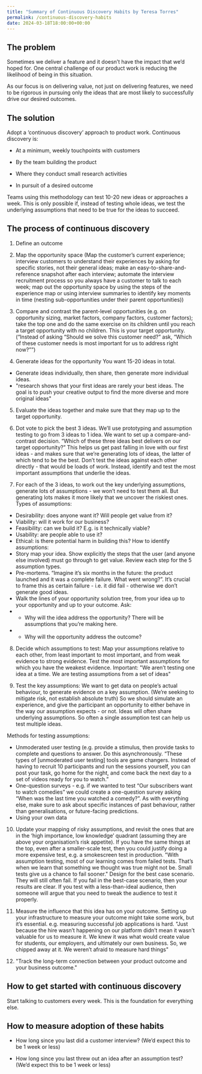 ```yaml
---
title: "Summary of Continuous Discovery Habits by Teresa Torres"
permalink: /continuous-discovery-habits
date: 2024-03-18T18:00:00+00:00
---
```


## The problem

Sometimes we deliver a feature and it doesn’t have the impact that we’d hoped for. One central challenge of our product work is reducing the likelihood of being in this situation.

As our focus is on delivering value, not just on delivering features, we need to be rigorous in pursuing only the ideas that are most likely to successfully drive our desired outcomes.

## The solution

Adopt a ‘continuous discovery’ approach to product work. Continuous discovery is:

- At a minimum, weekly touchpoints with customers

- By the team building the product

- Where they conduct small research activities

- In pursuit of a desired outcome

Teams using this methodology can test 10-20 new ideas or approaches a week.
This is only possible if, instead of testing whole ideas, we test the underlying assumptions that need to be true for the ideas to succeed.

## The process of continuous discovery

1. Define an outcome

2. Map the opportunity space (Map the customer’s current experience; interview customers to understand their experiences by asking for specific stories, not their general ideas; make an easy-to-share-and-reference snapshot after each interview; automate the interview recruitment process so you always have a customer to talk to each week; map out the opportunity space by using the steps of the experience map or using interview summaries to identify key moments in time (nesting sub-opportunities under their parent opportunities))

3. Compare and contrast the parent-level opportunities (e.g. on opportunity sizing, market factors, company factors, customer factors); take the top one and do the same exercise on its children until you reach a target opportunity with no children. This is your target opportunity.
(“Instead of asking “Should we solve this customer need?” ask, “Which of these customer needs is most important for us to address right now?””)

4. Generate ideas for the opportunity
You want 15-20 ideas in total.
 * Generate ideas individually, then share, then generate more individual ideas.
 * "research shows that your first ideas are rarely your best ideas. The goal is to push your creative output to find the more diverse and more original ideas"

5. Evaluate the ideas together and make sure that they map up to the target opportunity. 

6. Dot vote to pick the best 3 ideas.
We’ll use prototyping and assumption testing to go from 3 ideas to 1 idea. We want to set up a compare-and-contrast decision. “Which of these three ideas best delivers on our target opportunity?” This helps us get past falling in love with our first ideas - and makes sure that we’re generating lots of ideas, the latter of which tend to be the best.
Don’t test the ideas against each other directly - that would be loads of work. Instead, identify and test the most important assumptions that underlie the ideas.

7. For each of the 3 ideas, to work out the key underlying assumptions, generate lots of assumptions - we won’t need to test them all. But generating lots makes it more likely that we uncover the riskiest ones.
Types of assumptions:
 * Desirability: does anyone want it? Will people get value from it?
 * Viability: will it work for our business?
 * Feasibility: can we build it? E.g. is it technically viable?
 * Usability: are people able to use it? 
 * Ethical: is there potential harm in building this?
How to identify assumptions:
 * Story map your idea. Show explicitly the steps that the user (and anyone else involved) must go through to get value. Review each step for the 5 assumption types.
 * Pre-mortems. “Imagine it’s six months in the future: the product launched and it was a complete failure. What went wrong?”. It’s crucial to frame this as certain failure - i.e. it did fail - otherwise we don’t generate good ideas.
 * Walk the lines of your opportunity solution tree, from your idea up to your opportunity and up to your outcome. Ask:
 *  * Why will the idea address the opportunity? There will be assumptions that you’re making here.
 *  *  Why will the opportunity address the outcome?

8. Decide which assumptions to test:
Map your assumptions relative to each other, from least important to most important, and from weak evidence to strong evidence.
Test the most important assumptions for which you have the weakest evidence.
Important: "We aren’t testing one idea at a time. We are testing assumptions from a set of ideas"

9. Test the key assumptions:
We want to get data on people’s actual behaviour, to generate evidence on a key assumption. (We’re seeking to mitigate risk, not establish absolute truth)
So we should simulate an experience, and give the participant an opportunity to either behave in the way our assumption expects - or not.
Ideas will often share underlying assumptions. So often a single assumption test can help us test multiple ideas.

Methods for testing assumptions:

 * Unmoderated user testing (e.g. provide a stimulus, then provide tasks to complete and questions to answer. Do this asynchronously. “These types of [unmoderated user testing] tools are game changers. Instead of having to recruit 10 participants and run the sessions yourself, you can post your task, go home for the night, and come back the next day to a set of videos ready for you to watch.”
 * One-question surveys - e.g. if we wanted to test “Our subscribers want to watch comedies” we could create a one-question survey asking “When was the last time you watched a comedy?”. As with everything else, make sure to ask about specific instances of past behaviour, rather than generalisations, or future-facing predictions.
 * Using your own data

10. Update your mapping of risky assumptions, and revisit the ones that are in the ‘high importance, low knowledge’ quadrant (assuming they are above your organisation’s risk appetite). If you have the same things at the top, even after a smaller-scale test, then you could justify doing a more expensive test, e.g. a smokescreen test in production.
"With assumption testing, most of our learning comes from failed tests. That’s when we learn that something we thought was true might not be. Small tests give us a chance to fail sooner."
Design for the best case scenario. They will still often fail. If you fail in the best-case scenario, then your results are clear. If you test with a less-than-ideal audience, then someone will argue that you need to tweak the audience to test it properly.

11. Measure the influence that this idea has on your outcome.
Setting up your infrastructure to measure your outcome might take some work, but it’s essential. e.g. measuring successful job applications is hard. "Just because the hire wasn’t happening on our platform didn’t mean it wasn’t valuable for us to measure it. We knew it was what would create value for students, our employers, and ultimately our own business. So, we chipped away at it. We weren’t afraid to measure hard things"

12. "Track the long-term connection between your product outcome and your business outcome."

## How to get started with continuous discovery

Start talking to customers every week. This is the foundation for everything else.

## How to measure adoption of these habits

- How long since you last did a customer interview?
(We’d expect this to be 1 week or less)

- How long since you last threw out an idea after an assumption test?
(We’d expect this to be 1 week or less)